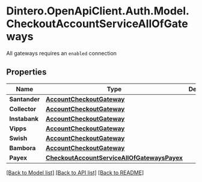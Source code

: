 # Dintero.OpenApiClient.Auth.Model.CheckoutAccountServiceAllOfGateways
All gateways requires an `enabled` connection 

## Properties

Name | Type | Description | Notes
------------ | ------------- | ------------- | -------------
**Santander** | [**AccountCheckoutGateway**](AccountCheckoutGateway.md) |  | [optional] 
**Collector** | [**AccountCheckoutGateway**](AccountCheckoutGateway.md) |  | [optional] 
**Instabank** | [**AccountCheckoutGateway**](AccountCheckoutGateway.md) |  | [optional] 
**Vipps** | [**AccountCheckoutGateway**](AccountCheckoutGateway.md) |  | [optional] 
**Swish** | [**AccountCheckoutGateway**](AccountCheckoutGateway.md) |  | [optional] 
**Bambora** | [**AccountCheckoutGateway**](AccountCheckoutGateway.md) |  | [optional] 
**Payex** | [**CheckoutAccountServiceAllOfGatewaysPayex**](CheckoutAccountServiceAllOfGatewaysPayex.md) |  | [optional] 

[[Back to Model list]](../README.md#documentation-for-models) [[Back to API list]](../README.md#documentation-for-api-endpoints) [[Back to README]](../README.md)

